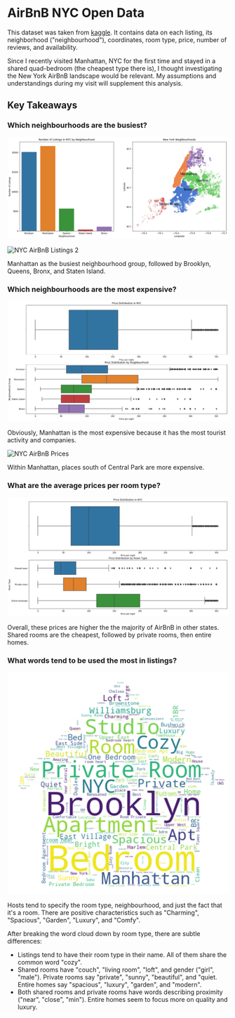 # AirBnB NYC Open Data

This dataset was taken from <a href="https://www.kaggle.com/dgomonov/new-york-city-airbnb-open-data/">kaggle</a>. It contains data on each listing, its neighborhood ("neighbourhood"), coordinates, room type, price, number of reviews, and availability. 

Since I recently visited Manhattan, NYC for the first time and stayed in a shared quad-bedroom (the cheapest type there is), I thought investigating the New York AirBnB landscape would be relevant. My assumptions and understandings during my visit will supplement this analysis.

## Key Takeaways

### Which neighbourhoods are the busiest?

![NYC AirBnB Listings](./images/image-1.png)

![NYC AirBnB Listings 2](./images/NYC_map-1.png)

Manhattan as the busiest neighbourhood group, followed by Brooklyn, Queens, Bronx, and Staten Island.

### Which neighbourhoods are the most expensive?

![NYC AirBnB Prices by Neighbourhood](./images/image-2.png)

Obviously, Manhattan is the most expensive because it has the most tourist activity and companies. 

![NYC AirBnB Prices](./images/NYC_map_prices-2.png)

Within Manhattan, places south of Central Park are more expensive.

### What are the average prices per room type?

![NYC AirBnB Prices by Room Type](./images/image-3.png)

Overall, these prices are higher the the majority of AirBnB in other states. Shared rooms are the cheapest, followed by private rooms, then entire homes.

### What words tend to be used the most in listings?

![NYC AirBnB Word Cloud](./images/image-4.png)

Hosts tend to specify the room type, neighbourhood, and just the fact that it's a room. There are positive characteristics such as "Charming", "Spacious", "Garden", "Luxury", and "Comfy". 

After breaking the word cloud down by room type, there are subtle differences:
* Listings tend to have their room type in their name. All of them share the common word "cozy".
* Shared rooms have "couch", "living room", "loft", and gender ("girl", "male"). Private rooms say "private", "sunny", "beautiful", and "quiet. Entire homes say "spacious", "luxury", "garden", and "modern".
* Both shared rooms and private rooms have words describing proximity ("near", "close", "min"). Entire homes seem to focus more on quality and luxury.
